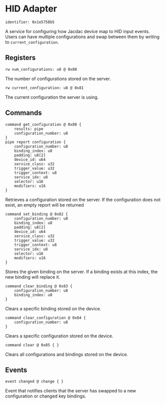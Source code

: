 # HID Adapter

    identifier: 0x1e5758b5
    
A service for configuring how Jacdac device map to HID input events. Users can have multiple configurations and swap between them by writing to `current_configuration`.

## Registers

    rw num_configurations: u8 @ 0x80
    
The number of configurations stored on the server.

    rw current_configuration: u8 @ 0x81

The current configuration the server is using.

## Commands

    command get_configuration @ 0x80 {
        results: pipe
        configuration_number: u8
    }
    pipe report configuration {
        configuration_number: u8
        binding_index: u8
        padding: u8[2]
        device_id: u64
        service_class: u32
        trigger_value: u32
        trigger_context: u8
        service_idx: u8
        selector: u16
        modifiers: u16
    }
    
Retrieves a configuration stored on the server. If the configuration does not exist, an empty report will be returned

    command set_binding @ 0x82 {
        configuration_number: u8
        binding_index: u8
        padding: u8[2]
        device_id: u64
        service_class: u32
        trigger_value: u32
        trigger_context: u8
        service_idx: u8
        selector: u16
        modifiers: u16
    }
Stores the given binding on the server. If a binding exists at this index, the new binding will replace it.

    command clear_binding @ 0x83 {
        configuration_number: u8
        binding_index: u8
    }
Clears a specific binding stored on the device.

    command clear_configuration @ 0x84 {
        configuration_number: u8
    }
Clears a specific configuration stored on the device.

    command clear @ 0x85 { }
Clears all configurations and bindings stored on the device.

## Events

    event changed @ change { }
    
Event that notifies clients that the server has swapped to a new configuration or changed key bindings.
